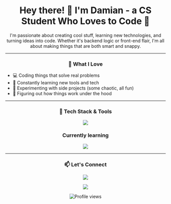 <h1 align="center">Hey there! 👋 I'm Damian - a CS Student Who Loves to Code 🚀</h1>

<p align="center">
  I'm passionate about creating cool stuff, learning new technologies, and turning ideas into code. Whether it's backend logic or front-end flair, I'm all about making things that are both smart and snappy.
</p>

---

<h3 align="center">🧠 What I Love</h3>

- 💻 Coding things that solve real problems  
- 🌱 Constantly learning new tools and tech  
- 🔧 Experimenting with side projects (some chaotic, all fun)  
- 🧩 Figuring out how things work under the hood

---

<h3 align="center">🚀 Tech Stack & Tools</h3>

<p align="center">
  <a href="https://skillicons.dev">
    <img src="https://skillicons.dev/icons?i=java,js,py,html,nextjs,npm,spring,vue&theme=light" />
  </a>
</p>

<h3 align="center">Currently learning </h3>

<p align="center">
  <a href="https://skillicons.dev">
    <img src="https://skillicons.dev/icons?i=r,rust,kotlin&theme=light" />
  </a>
</p>

---

<h3 align="center">📫 Let's Connect </h3>

<p align="center">
  <a href="https://discord.com/users/dawiplays">
    <img src="https://skillicons.dev/icons?i=discord&theme=light" />
  </a>
</p>

<p align="center">
  <a href="https://www.linkedin.com/in/damian-huckele-164bb3197">
    <img src="https://skillicons.dev/icons?i=linkedin&theme=light" />
  </a>
</p>

<p align="center">
  <img src="https://komarev.com/ghpvc/?username=dhckdev&style=flat-square&color=blue" alt="Profile views"/>
</p>
